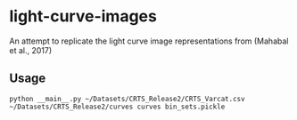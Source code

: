 # light-curve-images
An attempt to replicate the light curve image representations from (Mahabal et al., 2017)

## Usage
```
python __main__.py ~/Datasets/CRTS_Release2/CRTS_Varcat.csv ~/Datasets/CRTS_Release2/curves curves bin_sets.pickle
```
